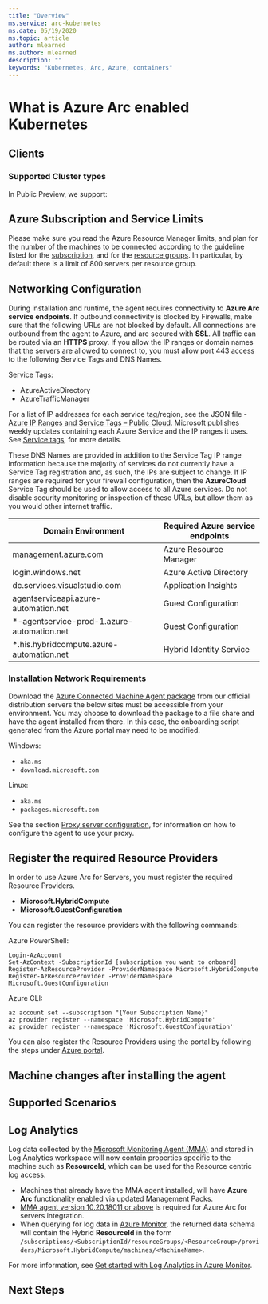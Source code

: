 ```yaml
---
title: "Overview"
ms.service: arc-kubernetes
ms.date: 05/19/2020
ms.topic: article
author: mlearned
ms.author: mlearned
description: ""
keywords: "Kubernetes, Arc, Azure, containers"
---
```


# What is Azure Arc enabled Kubernetes

## Clients

### Supported Cluster types

In Public Preview, we support:

## Azure Subscription and Service Limits

Please make sure you read the Azure Resource Manager limits, and plan for the number of the machines to be connected according to the guideline listed for the [subscription](../../azure-resource-manager/management/azure-subscription-service-limits.md#subscription-limits---azure-resource-manager), and for the [resource groups](../../azure-resource-manager/management/azure-subscription-service-limits.md#resource-group-limits). In particular, by default there is a limit of 800 servers per resource group.

## Networking Configuration

During installation and runtime, the agent requires connectivity to **Azure Arc service endpoints**. If outbound connectivity is blocked by Firewalls, make sure that the following URLs are not blocked by default. All connections are outbound from the agent to Azure, and are secured with **SSL**. All traffic can be routed via an **HTTPS** proxy. If you allow the IP ranges or domain names that the servers are allowed to connect to, you must allow port 443 access to the following Service Tags and DNS Names.

Service Tags:

* AzureActiveDirectory
* AzureTrafficManager

For a list of IP addresses for each service tag/region, see the JSON file - [Azure IP Ranges and Service Tags – Public Cloud](https://www.microsoft.com/download/details.aspx?id=56519). Microsoft publishes weekly updates containing each Azure Service and the IP ranges it uses. See [Service tags](https://docs.microsoft.com/azure/virtual-network/security-overview#service-tags), for more details.

These DNS Names are provided in addition to the Service Tag IP range information because the majority of services do not currently have a Service Tag registration and, as such, the IPs are subject to change. If IP ranges are required for your firewall configuration, then the **AzureCloud** Service Tag should be used to allow access to all Azure services. Do not disable security monitoring or inspection of these URLs, but allow them as you would other internet traffic.

| Domain Environment | Required Azure service endpoints |
|---------|---------|
|management.azure.com|Azure Resource Manager|
|login.windows.net|Azure Active Directory|
|dc.services.visualstudio.com|Application Insights|
|agentserviceapi.azure-automation.net|Guest Configuration|
|*-agentservice-prod-1.azure-automation.net|Guest Configuration|
|*.his.hybridcompute.azure-automation.net|Hybrid Identity Service|

### Installation Network Requirements

Download the [Azure Connected Machine Agent package](https://aka.ms/AzureConnectedMachineAgent) from our official distribution servers the below sites must be accessible from your environment. You may choose to download the package to a file share and have the agent installed from there. In this case, the onboarding script generated from the Azure portal may need to be modified.

Windows:

* `aka.ms`
* `download.microsoft.com`

Linux:

* `aka.ms`
* `packages.microsoft.com`

See the section [Proxy server configuration](quickstart-onboard-powershell.md#proxy-server-configuration), for information on how to configure the agent to use your proxy.

## Register the required Resource Providers

In order to use Azure Arc for Servers, you must register the required Resource Providers.

* **Microsoft.HybridCompute**
* **Microsoft.GuestConfiguration**

You can register the resource providers with the following commands:

Azure PowerShell:

```azurepowershell-interactive
Login-AzAccount
Set-AzContext -SubscriptionId [subscription you want to onboard]
Register-AzResourceProvider -ProviderNamespace Microsoft.HybridCompute
Register-AzResourceProvider -ProviderNamespace Microsoft.GuestConfiguration
```

Azure CLI:

```azurecli-interactive
az account set --subscription "{Your Subscription Name}"
az provider register --namespace 'Microsoft.HybridCompute'
az provider register --namespace 'Microsoft.GuestConfiguration'
```

You can also register the Resource Providers using the portal by following the steps under [Azure portal](../../azure-resource-manager/management/resource-providers-and-types.md#azure-portal).

## Machine changes after installing the agent

## Supported Scenarios

## Log Analytics

Log data collected by the [Microsoft Monitoring Agent (MMA)](https://docs.microsoft.com/azure/azure-monitor/log-query/log-query-overview) and stored in Log Analytics workspace will now contain properties specific to the machine such as **ResourceId**, which can be used for the Resource centric log access.

- Machines that already have the MMA agent installed, will have **Azure Arc** functionality enabled via updated Management Packs.
- [MMA agent version 10.20.18011 or above](https://docs.microsoft.com/azure/virtual-machines/extensions/oms-windows#agent-and-vm-extension-version) is required for Azure Arc for servers integration.
- When querying for log data in [Azure Monitor](https://docs.microsoft.com/azure/azure-monitor/log-query/log-query-overview), the returned data schema will contain the Hybrid **ResourceId** in the form `/subscriptions/<SubscriptionId/resourceGroups/<ResourceGroup>/providers/Microsoft.HybridCompute/machines/<MachineName>`.

For more information, see [Get started with Log Analytics in Azure Monitor](https://docs.microsoft.com/azure/azure-monitor/log-query/get-started-portal).

## Next Steps

